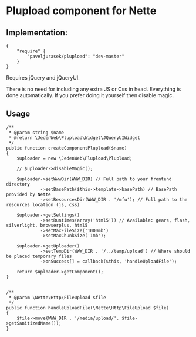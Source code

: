 Plupload component for Nette
============================

Implementation:
---------------

	{
		"require" {
			"paveljurasek/plupload": "dev-master"
		}
	}

Requires jQuery and jQueryUI.

There is no need for including any extra JS or Css in head. Everything is done automatically. If you prefer doing it yourself then disable magic.


Usage
-----

	/**
	 * @param string $name
	 * @return \JedenWeb\Plupload\Widget\JQueryUIWidget
	 */
	public function createComponentPlupload($name)
	{
		$uploader = new \JedenWeb\Plupload\Plupload;

		// $uploader->disableMagic();

		$uploader->setWwwDir(WWW_DIR) // Full path to your frontend directory
				 ->setBasePath($this->template->basePath) // BasePath provided by Nette
				 ->setResourcesDir(WWW_DIR . '/mfu'); // Full path to the resources location (js, css)

		$uploader->getSettings()
				 ->setRuntimes(array('html5')) // Available: gears, flash, silverlight, browserplus, html5
				 ->setMaxFileSize('1000mb')
				 ->setMaxChunkSize('1mb');

		$uploader->getUploader()
				 ->setTempDir(WWW_DIR . '/../temp/upload') // Where should be placed temporary files
				 ->onSuccess[] = callback($this, 'handleUploadFile');

		return $uploader->getComponent();
	}
	
	
	/**
	 * @param \Nette\Http\FileUpload $file
	 */
	public function handleUploadFile(\Nette\Http\FileUpload $file)
	{
		$file->move(WWW_DIR . '/media/upload/'. $file->getSanitizedName());
	}
